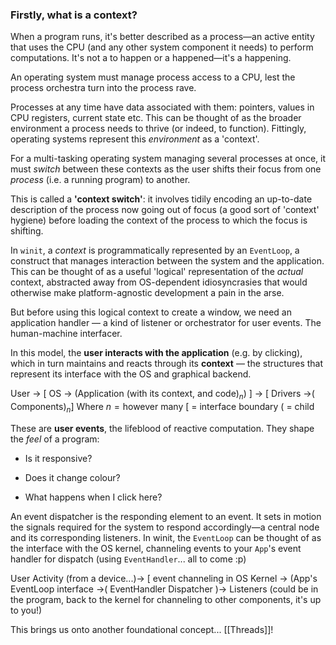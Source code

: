 ### Firstly, what is a context?
When a program runs, it's better described as a process—an active entity that uses the CPU (and any other system component it needs) to perform computations. It's not a to happen or a happened—it's a happening.

An operating system must manage process access to a CPU, lest the process orchestra turn into the process rave. 

Processes at any time have data associated with them: pointers, values in CPU registers, current state etc. This can be thought of as the broader environment a process needs to thrive (or indeed, to function). 
	Fittingly, operating systems represent this *environment* as a 'context'.

For a multi-tasking operating system managing several processes at once, it must *switch* between these contexts as the user shifts their focus from one *process* (i.e. a running program) to another. 

This is called a **'context switch'**:
	it involves tidily encoding an up-to-date description of the process now going out of focus (a good sort of 'context' hygiene) before loading the context of the process to which the focus is shifting.

In `winit`, a _context_ is programmatically represented by an `EventLoop`, a construct that manages interaction between the system and the application. 
	This can be thought of as a useful 'logical' representation of the *actual* context, abstracted away from OS-dependent idiosyncrasies that would otherwise make platform-agnostic development a pain in the arse.

But before using this logical context to create a window, we need an application handler — a kind of listener or orchestrator for user events. 
	The human-machine interfacer.

In this model, the **user interacts with the application** (e.g. by clicking), which in turn maintains and reacts through its **context** — the structures that represent its interface with the OS and graphical backend.

User → \[ OS → (Application (with its context, and code)$_n$) ] → \[ Drivers →( Components)$_n$]
Where $n = \text{however many}$
\[ = interface boundary
( = child

These are **user events**, the lifeblood of reactive computation. They shape the _feel_ of a program:

- Is it responsive?
    
- Does it change colour?
    
- What happens when I click here?

An event dispatcher is the responding element to an event. It sets in motion the signals required for the system to respond accordingly—a central node and its corresponding listeners. In winit, the `EventLoop` can be thought of as the interface with the OS kernel, channeling events to your `App`'s event handler for dispatch (using `EventHandler`... all to come :p)

User Activity (from a device...)→ \[ event channeling in OS Kernel → (App's EventLoop interface →( EventHandler Dispatcher )→ Listeners (could be in the program, back to the kernel for channeling to other components, it's up to you!)

This brings us onto another foundational concept... [[Threads]]!